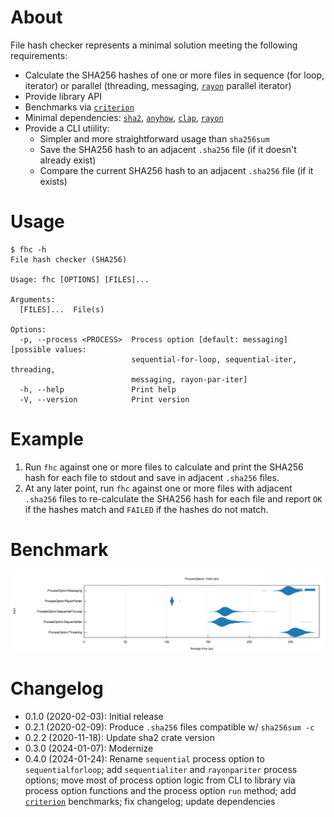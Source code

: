 # About

File hash checker represents a minimal solution meeting the following
requirements:

* Calculate the SHA256 hashes of one or more files in sequence (for loop,
  iterator) or parallel (threading, messaging, [`rayon`] parallel iterator)
* Provide library API
* Benchmarks via [`criterion`]
* Minimal dependencies: [`sha2`], [`anyhow`], [`clap`], [`rayon`]
* Provide a CLI utiility:
    * Simpler and more straightforward usage than `sha256sum`
    * Save the SHA256 hash to an adjacent `.sha256` file (if it doesn't already
      exist)
    * Compare the current SHA256 hash to an adjacent `.sha256` file (if it
      exists)

[`anyhow`]: https://crates.io/crates/anyhow
[`clap`]: https://crates.io/crates/clap
[`criterion`]: https://crates.io/crates/criterion
[`sha2`]: https://crates.io/crates/sha2
[`rayon`]: https://crates.io/crates/rayon

# Usage

```
$ fhc -h
File hash checker (SHA256)

Usage: fhc [OPTIONS] [FILES]...

Arguments:
  [FILES]...  File(s)

Options:
  -p, --process <PROCESS>  Process option [default: messaging] [possible values:
                           sequential-for-loop, sequential-iter, threading,
                           messaging, rayon-par-iter]
  -h, --help               Print help
  -V, --version            Print version
```

# Example

1. Run `fhc` against one or more files to calculate and print the SHA256 hash
   for each file to stdout and save in adjacent `.sha256` files.
2. At any later point, run `fhc` against one or more files with adjacent
   `.sha256` files to re-calculate the SHA256 hash for each file and report `OK`
   if the hashes match and `FAILED` if the hashes do not match.

# Benchmark

![](t/violin.svg)

# Changelog

* 0.1.0 (2020-02-03): Initial release
* 0.2.1 (2020-02-09): Produce `.sha256` files compatible w/ `sha256sum -c`
* 0.2.2 (2020-11-18): Update sha2 crate version
* 0.3.0 (2024-01-07): Modernize
* 0.4.0 (2024-01-24): Rename `sequential` process option to `sequentialforloop`;
  add `sequentialiter` and `rayonpariter` process options; move most of process
  option logic from CLI to library via process option functions and the process
  option `run` method; add [`criterion`] benchmarks; fix changelog; update
  dependencies

[`criterion`]: https://crates.io/crates/criterion

